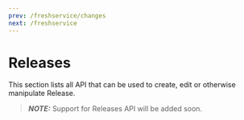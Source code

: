 ```yaml
---
prev: /freshservice/changes
next: /freshservice
---
```


# Releases

This section lists all API that can be used to create, edit or otherwise manipulate Release.

> **_NOTE:_** Support for Releases API will be added soon.
